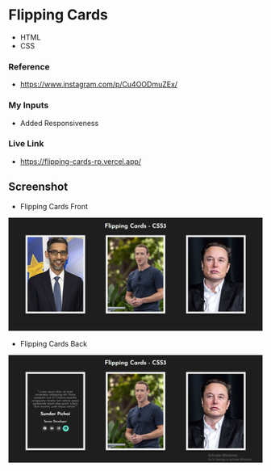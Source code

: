 # Flipping Cards

- HTML
- CSS


### Reference
- https://www.instagram.com/p/Cu4OODmuZEx/

### My Inputs

- Added Responsiveness

### Live Link

- https://flipping-cards-rp.vercel.app/





## Screenshot

- Flipping Cards Front

![App Screenshot](https://github.com/Rahul-Bhutaiya/Flipping-Cards/blob/main/project-screenshots/flipping-cards-front.png?raw=true)

- Flipping Cards Back

![App Screenshot](https://github.com/Rahul-Bhutaiya/Flipping-Cards/blob/main/project-screenshots/flipping-cards-back.png?raw=true)

